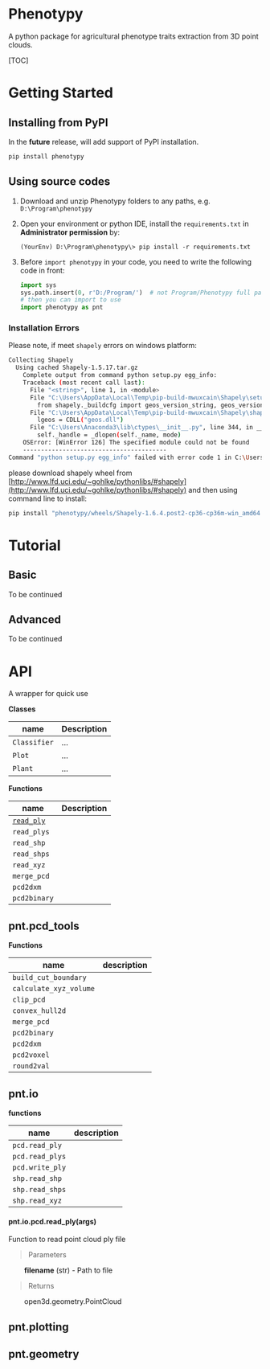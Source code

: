 <h1> Phenotypy</h1>
A  python package for agricultural phenotype traits extraction from 3D point clouds.

[TOC]

# Getting Started
## Installing from PyPI
In the **future** release, will add support of PyPI installation.

```bash
pip install phenotypy
```
## Using source codes
1. Download and unzip Phenotypy folders to any paths, e.g. `D:\Program\phenotypy`

2. Open your environment or python IDE, install the `requirements.txt` in **Administrator permission** by:

   `(YourEnv) D:\Program\phenotypy\> pip install -r requirements.txt`

3. Before `import phenotypy` in your code, you need to write the following code in front:

   ```python
   import sys
   sys.path.insert(0, r'D:/Program/')  # not Program/Phenotypy full path
   # then you can import to use
   import phenotypy as pnt
   ```

### Installation Errors
Please note, if meet `shapely` errors on windows platform:

```bash
Collecting Shapely
  Using cached Shapely-1.5.17.tar.gz
    Complete output from command python setup.py egg_info:
    Traceback (most recent call last):
      File "<string>", line 1, in <module>
      File "C:\Users\AppData\Local\Temp\pip-build-mwuxcain\Shapely\setup.py", line 38, in <module>
        from shapely._buildcfg import geos_version_string, geos_version, \
      File "C:\Users\AppData\Local\Temp\pip-build-mwuxcain\Shapely\shapely\_buildcfg.py", line 200, in <module>
        lgeos = CDLL("geos.dll")
      File "C:\Users\Anaconda3\lib\ctypes\__init__.py", line 344, in __init__
        self._handle = _dlopen(self._name, mode)
    OSError: [WinError 126] The specified module could not be found
    ----------------------------------------
Command "python setup.py egg_info" failed with error code 1 in C:\Users\
```

please download shapely wheel from [http://www.lfd.uci.edu/~gohlke/pythonlibs/#shapely](http://www.lfd.uci.edu/~gohlke/pythonlibs/#shapely) and then using command line to install:

```bash
pip install "phenotypy/wheels/Shapely-1.6.4.post2-cp36-cp36m-win_amd64.whl"
```

# Tutorial

## Basic

To be continued

## Advanced

To be continued



# API

A wrapper for quick use

**Classes**

|name|Description|
|---|---|
|`Classifier`|...|
|`Plot`|...|
|`Plant`|...|

**Functions**

| name         | Description |
| ------------ | ----------- |
| [`read_ply`](#read_ply)   |             |
| `read_plys`  |             |
| `read_shp`   |             |
| `read_shps`  |             |
| `read_xyz`   |             |
| `merge_pcd`  |             |
| `pcd2dxm`    |             |
| `pcd2binary` |             |



## pnt.pcd_tools

**Functions**

| name                   | description |
| ---------------------- | ----------- |
| `build_cut_boundary`   |             |
| `calculate_xyz_volume` |             |
| `clip_pcd`             |             |
| `convex_hull2d`        |             |
| `merge_pcd`            |             |
| `pcd2binary`           |             |
| `pcd2dxm`              |             |
| `pcd2voxel`            |             |
| `round2val`            |             |


## pnt.io

**functions**

| name            | description |
| --------------- | ----------- |
| `pcd.read_ply`  |             |
| `pcd.read_plys` |             |
| `pcd.write_ply` |             |
| `shp.read_shp`  |             |
| `shp.read_shps` |             |
| `shp.read_xyz`  |             |

<h4 id="read_ply">pnt.io.pcd.read_ply(args)</h4>
Function to read point cloud ply file

> Parameters

&nbsp; &nbsp; &nbsp; &nbsp; **filename** (str) - Path to file

> Returns

&nbsp; &nbsp; &nbsp; &nbsp; open3d.geometry.PointCloud



## pnt.plotting



## pnt.geometry

